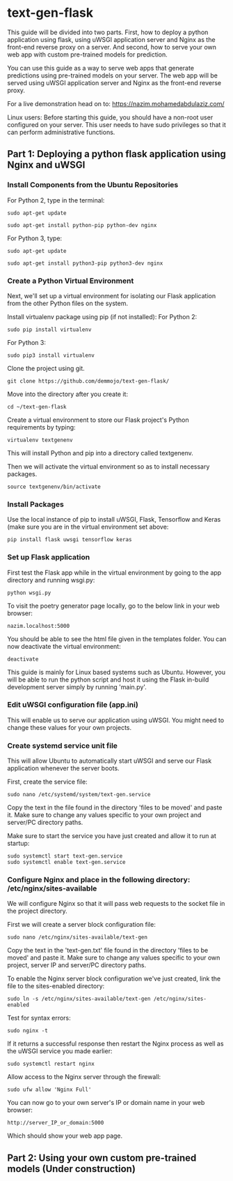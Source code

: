 # text-gen-flask
This guide will be divided into two parts. First, how to deploy a python application using flask, using uWSGI application server and Nginx as the front-end reverse proxy on a server. And second, how to serve your own web app with custom pre-trained models for prediction.

You can use this guide as a way to serve web apps that generate predictions using pre-trained models on your server. The web app will be served using uWSGI application server and Nginx as the front-end reverse proxy.

For a live demonstration head on to: https://nazim.mohamedabdulaziz.com/

Linux users: Before starting this guide, you should have a non-root user configured on your server. This user needs to have sudo privileges so that it can perform administrative functions.

## Part 1: Deploying a python flask application using Nginx and uWSGI

### Install Components from the Ubuntu Repositories
For Python 2, type in the terminal:
```
sudo apt-get update
```
```
sudo apt-get install python-pip python-dev nginx
```

For Python 3, type:
```
sudo apt-get update
```
```
sudo apt-get install python3-pip python3-dev nginx
```

### Create a Python Virtual Environment
Next, we'll set up a virtual environment for isolating our Flask application from the other Python files on the system.

Install virtualenv package using pip (if not installed):
For Python 2:
```
sudo pip install virtualenv
```
For Python 3:
```
sudo pip3 install virtualenv
```

Clone the project using git. 
```
git clone https://github.com/demmojo/text-gen-flask/
```
Move into the directory after you create it:
```
cd ~/text-gen-flask
```

Create a virtual environment to store our Flask project's Python requirements by typing:
```
virtualenv textgenenv
```

This will install Python and pip into a directory called textgenenv. 

Then we will activate the virtual environment so as to install necessary packages.
```
source textgenenv/bin/activate
```

### Install Packages
Use the local instance of pip to install uWSGI, Flask, Tensorflow and Keras (make sure you are in the virtual environment set above:
```
pip install flask uwsgi tensorflow keras
```

### Set up Flask application
First test the Flask app while in the virtual environment by going to the app directory and running wsgi.py:
```
python wsgi.py
```

To visit the poetry generator page locally, go to the below link in your web browser:
```
nazim.localhost:5000
```

You should be able to see the html file given in the templates folder. You can now deactivate the virtual environment:
```
deactivate
```
This guide is mainly for Linux based systems such as Ubuntu. However, you will be able to run the python script and host it using the Flask in-build development server simply by running 'main.py'.

### Edit uWSGI configuration file (app.ini)

This will enable us to serve our application using uWSGI. You might need to change these values for your own projects.

### Create systemd service unit file 
This will allow Ubuntu to automatically start uWSGI and serve our Flask application whenever the server boots. 

First, create the service file:

```
sudo nano /etc/systemd/system/text-gen.service
```
Copy the text in the file found in the directory 'files to be moved' and paste it. Make sure to change any values specific to your own project and server/PC directory paths.

Make sure to start the service you have just created and allow it to run at startup:
```
sudo systemctl start text-gen.service
sudo systemctl enable text-gen.service
```

### Configure Nginx and place in the following directory: /etc/nginx/sites-available

We will configure Nginx so that it will pass web requests to the socket file in the project directory.

First we will create a server block configuration file:
```
sudo nano /etc/nginx/sites-available/text-gen
```

Copy the text in the 'text-gen.txt' file found in the directory 'files to be moved' and paste it. Make sure to change any values specific to your own project, server IP and server/PC directory paths.

To enable the Nginx server block configuration we've just created, link the file to the sites-enabled directory:
```
sudo ln -s /etc/nginx/sites-available/text-gen /etc/nginx/sites-enabled
```

Test for syntax errors:
```
sudo nginx -t
```

If it returns a successful response then restart the Nginx process as well as the uWSGI service you made earlier:
```
sudo systemctl restart nginx
```

Allow access to the Nginx server through the firewall:
```
sudo ufw allow 'Nginx Full'
```

You can now go to your own server's IP or domain name in your web browser:
```
http://server_IP_or_domain:5000
```

Which should show your web app page.

## Part 2: Using your own custom pre-trained models (Under construction)
